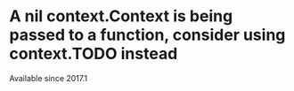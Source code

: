 # A nil context.Context is being passed to a function, consider using context.TODO instead

Available since
    2017.1
